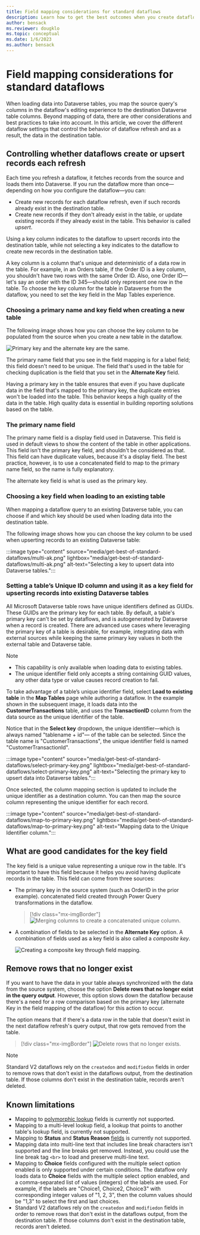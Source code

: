 ```yaml
---
title: Field mapping considerations for standard dataflows
description: Learn how to get the best outcomes when you create dataflows that write their output to Dataverse.
author: bensack
ms.reviewer: dougklo
ms.topic: conceptual
ms.date: 1/6/2023
ms.author: bensack
---
```


# Field mapping considerations for standard dataflows

When loading data into Dataverse tables, you map the source query's columns in the dataflow's editing experience to the destination Dataverse table columns. Beyond mapping of data, there are other considerations and best practices to take into account. In this article, we cover the different dataflow settings that control the behavior of dataflow refresh and as a result, the data in the destination table.

## Controlling whether dataflows create or upsert records each refresh

Each time you refresh a dataflow, it fetches records from the source and loads them into Dataverse. If you run the dataflow more than once&mdash;depending on how you configure the dataflow&mdash;you can:

* Create new records for each dataflow refresh, even if such records already exist in the destination table.
* Create new records if they don't already exist in the table, or update existing records if they already exist in the table. This behavior is called _upsert_.

Using a key column indicates to the dataflow to upsert records into the destination table, while not selecting a key indicates to the dataflow to create new records in the destination table.

A key column is a column that's unique and deterministic of a data row in the table. For example, in an Orders table, if the Order ID is a key column, you shouldn't have two rows with the same Order ID. Also, one Order ID&mdash;let's say an order with the ID 345&mdash;should only represent one row in the table. To choose the key column for the table in Dataverse from the dataflow, you need to set the key field in the Map Tables experience.

### Choosing a primary name and key field when creating a new table

The following image shows how you can choose the key column to be populated from the source when you create a new table in the dataflow.

![Primary key and the alternate key are the same.](media/get-best-of-standard-dataflows/pk-ak-same.png)

The primary name field that you see in the field mapping is for a label field; this field doesn't need to be unique. The field that's used in the table for checking duplication is the field that you set in the **Alternate Key** field.

Having a primary key in the table ensures that even if you have duplicate data in the field that's mapped to the primary key, the duplicate entries won't be loaded into the table. This behavior keeps a high quality of the data in the table. High quality data is essential in building reporting solutions based on the table.

### The primary name field

The primary name field is a display field used in Dataverse. This field is used in default views to show the content of the table in other applications. This field isn't the primary key field, and shouldn't be considered as that. This field can have duplicate values, because it's a display field. The best practice, however, is to use a concatenated field to map to the primary name field, so the name is fully explanatory.

The alternate key field is what is used as the primary key.

### Choosing a key field when loading to an existing table

When mapping a dataflow query to an existing Dataverse table, you can choose if and which key should be used when loading data into the destination table.

The following image shows how you can choose the key column to be used when upserting records to an existing Dataverse table:

:::image type="content" source="media/get-best-of-standard-dataflows/multi-ak.png" lightbox="media/get-best-of-standard-dataflows/multi-ak.png" alt-text="Selecting a key to upsert data into Dataverse tables.":::

### Setting a table’s Unique ID column and using it as a key field for upserting records into existing Dataverse tables

All Microsoft Dataverse table rows have unique identifiers defined as GUIDs. These GUIDs are the primary key for each table. By default, a table's primary key can't be set by dataflows, and is autogenerated by Dataverse when a record is created. There are advanced use cases where leveraging the primary key of a table is desirable, for example, integrating data with external sources while keeping the same primary key values in both the external table and Dataverse table.

> [!NOTE]
>
> * This capability is only available when loading data to existing tables.
> * The unique identifier field only accepts a string containing GUID values, any other data type or value causes record creation to fail.

To take advantage of a table’s unique identifier field, select **Load to existing table** in the **Map Tables** page while authoring a dataflow. In the example shown in the subsequent image, it loads data into the **CustomerTransactions** table, and uses the **TransactionID** column from the data source as the unique identifier of the table.

Notice that in the **Select key** dropdown, the unique identifier&mdash;which is always named "tablename + id"&mdash; of the table can be selected. Since the table name is "CustomerTransactions", the unique identifier field is named "CustomerTransactionId".

:::image type="content" source="media/get-best-of-standard-dataflows/select-primary-key.png" lightbox="media/get-best-of-standard-dataflows/select-primary-key.png" alt-text="Selecting the primary key to upsert data into Dataverse tables.":::

Once selected, the column mapping section is updated to include the unique identifier as a destination column. You can then map the source column representing the unique identifier for each record.

:::image type="content" source="media/get-best-of-standard-dataflows/map-to-primary-key.png" lightbox="media/get-best-of-standard-dataflows/map-to-primary-key.png" alt-text="Mapping data to the Unique Identifier column.":::

## What are good candidates for the key field

The key field is a unique value representing a unique row in the table. It's important to have this field because it helps you avoid having duplicate records in the table. This field can come from three sources:

* The primary key in the source system (such as OrderID in the prior example).
  concatenated field created through Power Query transformations in the dataflow.

  > [!div class="mx-imgBorder"]
  > ![Merging columns to create a concatenated unique column.](media/get-best-of-standard-dataflows/merge-columns-dataflow.png)

* A combination of fields to be selected in the **Alternate Key** option. A combination of fields used as a key field is also called a _composite key_.

  ![Creating a composite key through field mapping.](media/get-best-of-standard-dataflows/composite-key-mapping.png)

## Remove rows that no longer exist

If you want to have the data in your table always synchronized with the data from the source system, choose the option **Delete rows that no longer exist in the query output**. However, this option slows down the dataflow because there's a need for a row comparison based on the primary key (alternate Key in the field mapping of the dataflow) for this action to occur.

The option means that if there's a data row in the table that doesn't exist in the next dataflow refresh's query output, that row gets removed from the table.

> [!div class="mx-imgBorder"]
> ![Delete rows that no longer exists.](media/get-best-of-standard-dataflows/delete-rows-not-exist.png)

> [!NOTE]
> Standard V2 dataflows rely on the `createdon` and `modifiedon` fields in order to remove rows that don't exist in the dataflows output, from the destination table. If those columns don't exist in the destination table, records aren't deleted.

## Known limitations

* Mapping to [polymorphic lookup](/powerapps/maker/canvas-apps/working-with-references#polymorphic-lookups) fields is currently not supported.
* Mapping to a multi-level lookup field, a lookup that points to another table's lookup field, is currently not supported.
* Mapping to **Status** and **Status Reason** [fields](/powerapps/developer/data-platform/define-custom-state-model-transitions#what-is-the-state-model) is currently not supported.
* Mapping data into multi-line text that includes line break characters isn't supported and the line breaks get removed. Instead, you could use the line break tag `<br>` to load and preserve multi-line text.
* Mapping to **Choice** fields configured with the multiple select option enabled is only supported under certain conditions. The dataflow only loads data to **Choice** fields with the multiple select option enabled, and a comma-separated list of values (integers) of the labels are used. For example, if the labels are "Choice1, Choice2, Choice3" with corresponding integer values of "1, 2, 3", then the column values should be "1,3" to select the first and last choices.
* Standard V2 dataflows rely on the `createdon` and `modifiedon` fields in order to remove rows that don't exist in the dataflows output, from the destination table. If those columns don't exist in the destination table, records aren't deleted.
